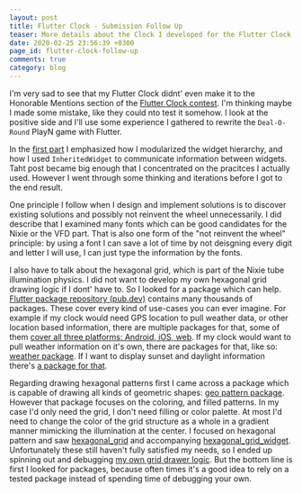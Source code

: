 ```yaml
---
layout: post
title: Flutter Clock - Submission Follow Up
teaser: More details about the Clock I developed for the Flutter Clock contest
date: 2020-02-25 23:56:39 +0300
page_id: flutter-clock-follow-up
comments: true
category: blog
---
```

I'm very sad to see that my Flutter Clock didnt' even make it to the Honorable Mentions section of the [Flutter Clock contest](https://flutter.dev/clock). I'm thinking maybe I made some mistake, like they could nto test it somehow. I look at the positive side and I'll use some experience I gathered to rewrite the `Deal-O-Round` PlayN game with Flutter.

In the [first part](/blog/2020/01/19/flutter-clock-submission/) I emphasized how I modularized the widget hierarchy, and how I used `InheritedWidget` to communicate information between widgets. Taht post became big enough that I concentrated on the pracitces I actually used. However I went through some thinking and iterations before I got to the end result.

One principle I follow when I design and implement solutions is to discover existing solutions and possibly not reinvent the wheel unnecessarily. I did describe that I examined many fonts which can be good candidates for the Nixie or the VFD part. That is also one form of the "not reinvent the wheel" principle: by using a font I can save a lot of time by not deisgning every digit and letter I will use, I can just type the information by the fonts.

I also have to talk about the hexagonal grid, which is part of the Nixie tube illumination physics. I did not want to develop my own hexagonal grid drawing logic if I dont' have to. So I looked for a package which can help. [Flutter package repository (pub.dev)](https://pub.dev/) contains many thousands of packages. These cover every kind of use-cases you can ever imagine. For example if my clock would need GPS location to pull weather data, or other location based information, there are multiple packages for that, some of them [cover all three platforms: Android, iOS, web](https://pub.dev/packages/gps). If my clock would want to pull weather information on it's own, there are packages for that, like so: [weather package](https://pub.dev/packages/weather). If I want to display sunset and daylight information there's [a package for that](https://pub.dev/packages/daylight).

Regarding drawing hexagonal patterns first I came across a package which is capable of drawing all kinds of geometric shapes: [geo pattern package](https://pub.dev/packages/geopattern_flutter). However that package focuses on the coloring, and filled patterns. In my case I'd only need the grid, I don't need filling or color palette. At most I'd need to change the color of the grid structure as a whole in a gradient manner mimicking the illumination at the center. I focused on hexagonal pattern and saw [hexagonal_grid](https://pub.dev/packages/hexagonal_grid) and accompanying [hexagonal_grid_widget](https://pub.dev/packages/hexagonal_grid_widget). Unfortunately these still haven't fully satisfied my needs, so I ended up spinning out and debugging [my own grid drawer logic](https://github.com/CsabaConsulting/flutter_clock/blob/master/nixie_clock/lib/vfd_assembly/vfd_painter.dart). But the bottom line is first I looked for packages, because often times it's a good idea to rely on a tested package instead of spending time of debugging your own.
